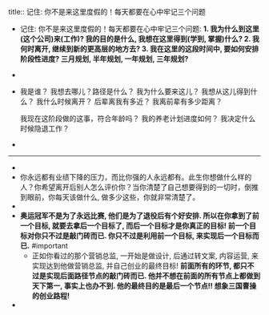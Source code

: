 title:: 记住: 你不是来这里度假的！每天都要在心中牢记三个问题

- 记住: 你不是来这里度假的！每天都要在心中牢记三个问题:
  **1. 我为什么到这里(这个公司)来(工作)?  我的目的是什么, 我想在这里得到(学到, 掌握)什么?
  2. 我何时离开, 继续到新的更高层的地方去?
  3. 我在这里的这段时间中, 要如何安排阶段性进度? 三月规划,  半年规划, 一年规划, 三年规划?**
-
- 我是谁？ 
  我想去哪儿？路径是什么？ 
  我为什么要来这儿？ 
  我想从这儿得到什么？ 
  我什么时候离开？ 
  后辈离我有多近？ 
  我离前辈有多少距离？ 
  
  我现在这阶段做的这事，符合年龄吗？ 
  我的养老计划进度如何？ 
  我决定什么时候隐退工作？
-
- ---
-
- 你永远都有业绩下降的压力，而比你强的人永远都有。此生你想做什么样的人？你希望离开后别人怎么评价你？当你清楚了自己想要得到的一切时，倒推到眼前，你每天该做什么, 做多少这些，你就非常清楚了。
-
- **奥运冠军不是为了永远比赛, 他们是为了退役后有个好安排. 所以在你拿到了前一个目标, 就要去拿后一个目标了, 而后一个目标才是你真正的目标! 前一个目标对你只不过是敲门砖而已. 你只不过是利用前一个目标, 来实现后一个目标而已.** #important
	- 正如你看过的那个营销总监,  一开始是做设计, 后通过转文案, 内容运营, 来实现达到他做营销总监, 并自己创业的最终目标! **前面所有的环节, 都只不过是实现后面路径节点的敲门砖而已. 他并不想在前面的所有节点上都做到天下第一, 事实上也办不到.  他的最终目的是最后一个节点!! 想象三国曹操的创业路程!**
-